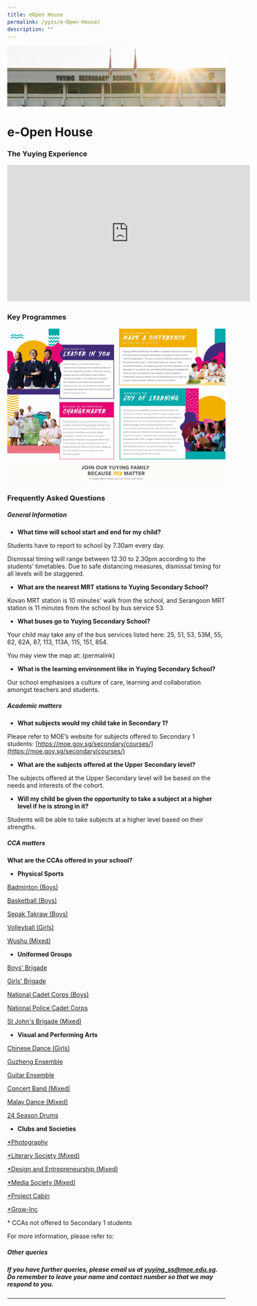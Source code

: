 ```yaml
---
title: eOpen House
permalink: /yyss/e-Open-House/
description: ""
---
```

![](/images/AboutUs.jpg)

e-Open House
============

### The Yuying Experience


<iframe width="560" height="315" src="https://www.youtube.com/embed/GXVRZIA37LA" title="YouTube video player" frameborder="0" allow="accelerometer; autoplay; clipboard-write; encrypted-media; gyroscope; picture-in-picture" allowfullscreen></iframe>


### Key Programmes


![](/images/OpenHouse.jpeg)

### Frequently Asked Questions


##### **General Information**

* **What time will school start and end for my child?**

Students have to report to school by 7.30am every day.

Dismissal timing will range between 12.30 to 2.30pm according to the students’ timetables. Due to safe distancing measures, dismissal timing for all levels will be staggered.

* **What are the nearest MRT stations to Yuying Secondary School?**

Kovan MRT station is 10 minutes' walk from the school, and Serangoon MRT station is 11 minutes from the school by bus service 53.

* **What buses go to Yuying Secondary School?**

Your child may take any of the bus services listed here: 25, 51, 53, 53M, 55, 62, 62A, 87, 113, 113A, 115, 151, 854.

You may view the map at: (permalink)

* **What is the learning environment like in Yuying Secondary School?**

Our school emphasises a culture of care, learning and collaboration amongst teachers and students.

##### **Academic matters**

* **What subjects would my child take in Secondary 1?**

Please refer to MOE’s website for subjects offered to Secondary 1 students: [https://moe.gov.sg/secondary/courses/](https://moe.gov.sg/secondary/courses/)

* **What are the subjects offered at the Upper Secondary level?** 

The subjects offered at the Upper Secondary level will be based on the needs and interests of the cohort.

* **Will my child be given the opportunity to take a subject at a higher level if he is strong in it?**

Students will be able to take subjects at a higher level based on their strengths.

##### **CCA matters**

**What are the CCAs offered in your school?**

* **Physical Sports**

[Badminton (Boys)](/co-curriculum/Physical-Sports/Badminton-Boys/)

[Basketball (Boys)](/co-curriculum/Physical-Sports/Basketball-Boys/)

[Sepak Takraw (Boys)](/co-curriculum/Physical-Sports/Sepak-Takraw-Boys/)

[Volleyball (Girls)](/co-curriculum/Physical-Sports/Volleyball-Girls/)

[Wushu (Mixed)](/co-curriculum/Physical-Sports/Wushu-Mixed/)


* **Uniformed Groups**

[Boys' Brigade](/co-curriculum/Uniformed-Groups/Boys-Brigade/)

[Girls' Brigade](/co-curriculum/Uniformed-Groups/Girls-Brigade/)

[National Cadet Corps (Boys)](/co-curriculum/Uniformed-Groups/National-Cadet-Corps/)

[National Police Cadet Corps](/co-curriculum/Uniformed-Groups/National-Police-Cadet-Corps/)

[St John's Brigade (Mixed)](/co-curriculum/Uniformed-Groups/St-John-Brigade-Singapore/)

* **Visual and Performing Arts**

[Chinese Dance (Girls)](/co-curriculum/Visual-and-Performing-Arts/Chinese-Dance/)

[Guzheng Ensemble](/co-curriculum/Visual-and-Performing-Arts/Guzheng-Ensemble/)

[Guitar Ensemble](/co-curriculum/Visual-and-Performing-Arts/Guitar-Ensemble/)

[Concert Band (Mixed)](/co-curriculum/Visual-and-Performing-Arts/Concert-Band/)

[Malay Dance (Mixed)](/co-curriculum/Visual-and-Performing-Arts/Malay-Dance/)

[24 Season Drums](/co-curriculum/Visual-and-Performing-Arts/24-Season-Drums/)


* **Clubs and Societies**

[*Photography](/co-curriculum/Clubs-and-Societies/Photography-Club/)

[*Literary Society (Mixed)](/co-curriculum/Clubs-and-Societies/Literary-Society/)

[*Design and Entrepreneurship (Mixed)](/co-curriculum/Clubs-and-Societies/Design-and-Entrepreneurship-Club/)

[*Media Society (Mixed)](/co-curriculum/Clubs-and-Societies/Media-Society/)

[*Project Cabin](/co-curriculum/Clubs-and-Societies/Cabin-Club/)

[*Grow-Inc](/co-curriculum/Clubs-and-Societies/Grow-Inc/)

\* CCAs not offered to Secondary 1 students

For more information, please refer to: 


##### **Other queries**

##### If you have further queries, please email us at [yuying\_ss@moe.edu.sg](mailto:yuying_ss@moe.edu.sg). Do remember to leave your name and contact number so that we may respond to you.
--------------------------------------------------------------------------------------------------------------------------------------------------------------------------------------